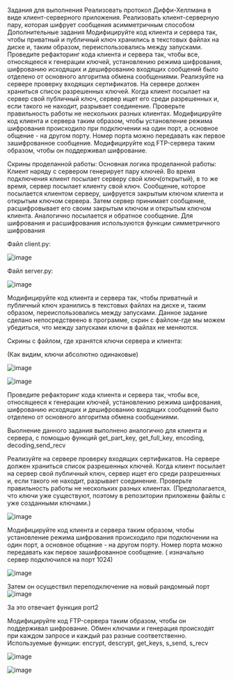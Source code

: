 Задания для выполнения
Реализовать протокол Диффи-Хеллмана в виде клиент-серверного приложения.
Реализовать клиент-серверную пару, которая шифрует сообщения асимметричным способом
Дополнительные задания
Модифицируйте код клиента и сервера так, чтобы приватный и публичный ключ хранились в текстовых файлах на диске и, таким образом, переиспользовались между запусками.
Проведите рефакторинг кода клиента и сервера так, чтобы все, относящееся к генерации ключей, установлению режима шифрования, шифрованию исходящих и дешифрованию входящих сообщений было отделено от основного алгоритма обмена сообщениями.
Реализуйте на сервере проверку входящих сертификатов. На сервере должен храниться список разрешенных ключей. Когда клиент посылает на сервер свой публичный ключ, сервер ищет его среди разрешенных и, если такого не находит, разрывает соединение. Проверьте правильность работы не нескольких разных клиентах.
Модифицируйте код клиента и сервера таким образом, чтобы установление режима шифрования происходило при подключении на один порт, а основное общение - на другом порту. Номер порта можно передавать как первое зашифрованное сообщение.
Модифицируйте код FTP-сервера таким образом, чтобы он поддерживал шифрование.

Скрины проделанной работы:
Основная логика проделанной работы: 
Клиент наряду с сервером генерирует пару ключей. Во время подключения клиент посылает серверу свой ключ(открытый), в то же время, сервер посылает клиенту свой ключ. Сообщение, которое посылается клиентом серверу, шифруется закрытым ключом клиента и открытым ключом сервера. Затем сервер принимает сообщение, расшифровывает его своим закрытым ключом и открытым ключом клиента. Аналогично посылается и обратное сообщение. Для шифрования и расшифрования используются функции симметричного шифрования

Файл client.py: 

![image](https://user-images.githubusercontent.com/70269164/146453676-7db2c4af-a5a4-4f00-ab24-4fe2b9e532a3.png)


Файл server.py:

![image](https://user-images.githubusercontent.com/70269164/146453612-ddf0c802-5f43-4649-a02d-d62219c2b063.png)


Модифицируйте код клиента и сервера так, чтобы приватный и публичный ключ хранились в текстовых файлах на диске и, таким образом, переиспользовались между запусками. Данное задание сделано непосредствеено в программе, скрин с файлом-где мы можем убедиться, что  между запусками ключи в файлах не меняются. 

Скрины с файлом, где хранятся ключи сервера и клиента: 

(Как видим, ключи абсолютно одинаковые)

![image](https://user-images.githubusercontent.com/70269164/146453711-07c72fed-181e-4024-a3e2-856cb20e1a9d.png)

![image](https://user-images.githubusercontent.com/70269164/146453727-3e97c809-0824-4a14-920b-b5cb804c053c.png)

Проведите рефакторинг кода клиента и сервера так, чтобы все, относящееся к генерации ключей, установлению режима шифрования, шифрованию исходящих и дешифрованию входящих сообщений было отделено от основного алгоритма обмена сообщениями.

Выолнение данного задания выполнено аналогично для клиента и сервера, с помощью функций get_part_key, get_full_key, encoding, decoding,send_recv

Реализуйте на сервере проверку входящих сертификатов. На сервере должен храниться список разрешенных ключей. Когда клиент посылает на сервер свой публичный ключ, сервер ищет его среди разрешенных и, если такого не находит, разрывает соединение. Проверьте правильность работы не нескольких разных клиентах. (Предполагается, что ключи уже существуют, поэтому в репозитории приложены файлы с уже созданными ключами.)

![image](https://user-images.githubusercontent.com/70269164/146454575-2a9968de-355d-4cca-966d-5929fc65e195.png)

Модифицируйте код клиента и сервера таким образом, чтобы установление режима шифрования происходило при подключении на один порт, а основное общение - на другом порту. Номер порта можно передавать как первое зашифрованное сообщение. ( изначально сервер подключился на порт 1024)

![image](https://user-images.githubusercontent.com/70269164/146454945-37751e2b-2706-4f24-ad2d-5b7fd742edb0.png)

Затем он осуществил переподключение на новый рандомный порт
![image](https://user-images.githubusercontent.com/70269164/146454910-a21c4314-dcbf-41c1-8645-e2f1dc314e9a.png)

За это отвечает функция port2

Модифицируйте код FTP-сервера таким образом, чтобы он поддерживал шифрование.
Обмен ключами и генерация происходят при каждом запросе и каждый раз разные соответственно.
Используемые функции: encrypt, descrypt, get_keys, s_send, s_recv


![image](https://user-images.githubusercontent.com/92279258/145922232-9ce8e438-8ca7-4511-8af5-ca8db45cec5a.png)

![image](https://user-images.githubusercontent.com/92279258/145922335-50ebb127-87d2-4bf6-9fec-1420d07f2794.png)



